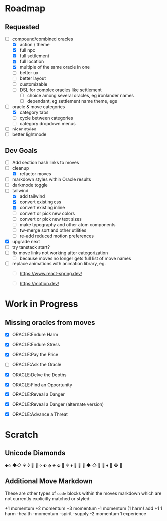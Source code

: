 # Roadmap

## Requested
- [ ] compound/combined oracles
  - [x] action / theme
  - [x] full npc
  - [x] full settlement
  - [x] full location
  - [x] multiple of the same oracle in one
  - [ ] better ux
  - [ ] better layout
  - [ ] customizable
  - [ ] DSL for complex oracles like settlement
    - [ ] choice among several oracles, eg ironlander names
    - [ ] dependant, eg settlement name theme, egs
- [ ] oracle & move categories
  - [x] category tabs
  - [ ] cycle between categories
  - [ ] category dropdown menus
- [ ] nicer styles
- [ ] better lightmode

## Dev Goals
- [ ] Add section hash links to moves
- [ ] cleanup
  - [x] refactor moves
- [ ] markdown styles within Oracle results
- [ ] darkmode toggle
- [ ] tailwind
  - [x] add tailwind
  - [x] convert existing css
  - [x] convert existing inline
  - [ ] convert or pick new colors
  - [ ] convert or pick new text sizes
  - [ ] make typography and other atom components
  - [ ] tw-merge sort and other utilities
  - [ ] re-add reduced motion preferences
- [x] upgrade next
- [ ] try tanstack start?
- [ ] fix move links not working after categorization
  - [ ] because moves no longer gets full list of move names
- [ ] replace animations with animation library, eg.
  - [ ] https://www.react-spring.dev/
  - [ ] https://motion.dev/



# Work in Progress

## Missing oracles from moves

- [x] ORACLE:Endure Harm
- [x] ORACLE:Endure Stress
- [x] ORACLE:Pay the Price
- [ ] ORACLE:Ask the Oracle
- [x] ORACLE:Delve the Depths
- [x] ORACLE:Find an Opportunity
- [x] ORACLE:Reveal a Danger
- [x] ORACLE:Reveal a Danger (alternate version)
- [x] ORACLE:Advance a Threat



# Scratch

## Unicode Diamonds

⬥⬦
◆◇
◈
◊ 💍 💎 ⋄ ⬖ ⬗ ⬘ ⬙ 💠 🞜 ♦️ ⃟ ⌺ ⍚ ◆ ◇ ◈ ♢ ♦ ⛋ ❖ ⟐

## Additional Move Markdown

These are other types of `code` blocks within the moves markdown which are not currently explicitly matched or styled:

+1 momentum
+2 momentum
+3 momentum
-1 momentum
(1 harm)
add +1
1 harm
-health
-momentum
-spirit
-supply
-2 momentum
1 experience